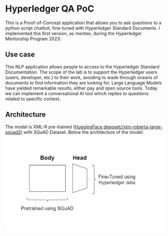 # Hyperledger QA PoC

This is a Proof-of-Concept application that allows you to ask questions to a python script chatbot, fine-tuned with Hyperledger Standard Documents.
I implemented this first version, as mentee, during the Hyperledger Mentorship Program 2023.

## Use case

This NLP application allows people to access to the Hyperledger Standard Documentation.
The scope of the lab is to support the Hyperledger users (users, developer, etc.) to their work, avoiding to wade through oceans of documents to find information they are looking for. Large Language Models have yielded remarkable results, either pay and open source tools. Today we can implement a conversational AI tool which replies to questions related to specific context.

## Architecture

The model is XML-R pre-trained ([HuggingFace deepset//xlm-roberta-large-squad2](https://huggingface.co/deepset/xlm-roberta-large-squad2)) with SQuAD Dataset. Below the architecture of the model:\
![alt text](./images/xlm_r_architecture.drawio.png)
